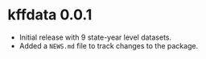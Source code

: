 
# kffdata 0.0.1

* Initial release with 9 state-year level datasets.
* Added a `NEWS.md` file to track changes to the package.
